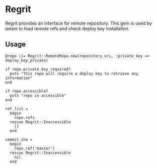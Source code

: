 # Regrit

Regrit provides an interface for remote repository. This gem is used by awsm to load remote refs and check deploy key installation.

## Usage

    @repo ||= Regrit::RemoteRepo.new(repository_uri, :private_key => deploy_key_private)

    if repo.private_key_required?
      puts "this repo will require a deploy key to retrieve any information"
    end

    if repo.accessible?
      puts "repo is accessible"
    end

    ref_list =
      begin
        repo.refs
      rescue Regrit::Inaccessible
        []
      end

    commit_sha =
      begin
        repo.ref('master')
      rescue Regrit::Inaccessible
        nil
      end

